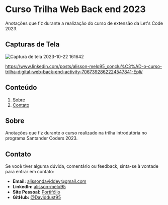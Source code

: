 # Curso Trilha Web Back end 2023
<justify>
Anotações que fiz durante a realização do curso de extensão da Let's Code 2023.

## Capturas de Tela

![Captura de tela 2023-10-22 161642](https://github.com/Daviddust95/Lets-Code/assets/124353154/e1df262e-aa7d-4a83-838c-9dcf20e1824c)

https://www.linkedin.com/posts/alisson-melo95_conclu%C3%AD-o-curso-trilha-digital-web-back-end-activity-7067392862224547841-Epli/
</justify>

## Conteúdo

1. [Sobre](#sobre)
3. [Contato](#contato)

## Sobre
<justify>
Anotações que fiz durante o curso realizado na trilha introdutória no programa Santander Coders 2023.
</justify>

## Contato
Se você tiver alguma dúvida, comentário ou feedback, sinta-se à vontade para entrar em contato:

- **Email:** alissondaviddev@gmail.com
- **LinkedIn:** [alisson-melo95](https://www.linkedin.com/in/alisson-melo95/) 
- **Site Pessoal:** [Portifólio](https://alissondev.tech)
- **GitHub:** [@Daviddust95](https://github.com/Daviddust95)

